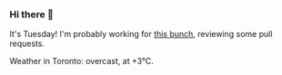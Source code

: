 ### Hi there :wave:

It's Tuesday! I'm probably working for [this bunch](https://github.com/kohofinancial), reviewing some pull requests.

Weather in Toronto: overcast, at +3°C.
